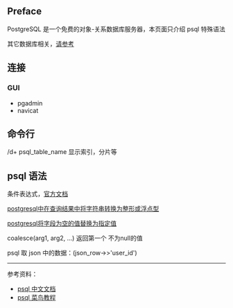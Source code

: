 
## Preface

PostgreSQL 是一个免费的对象-关系数据库服务器，本页面只介绍 psql 特殊语法

其它数据库相关，[请参考](/cs/DATABASE/)

## 连接

### GUI

- pgadmin
- navicat

## 命令行


/d+ psql_table_name 显示索引，分片等


## psql 语法

条件表达式，[官方文档](https://docs.postgresql.tw/the-sql-language/functions-and-operators/conditional-expressions)

[postgresql中在查询结果中将字符串转换为整形或浮点型](https://blog.csdn.net/qq_40323256/article/details/124292446)

[postgresql将字段为空的值替换为指定值](https://www.jianshu.com/p/bf0101f06535)


coalesce(arg1, arg2, ...) 返回第一个 不为null的值


psql 取 json 中的数据：(json_row->>'user_id') 


---------

参考资料：
- [psql 中文文档](https://docs.postgresql.tw/)
- [psql 菜鸟教程](https://www.runoob.com/postgresql/postgresql-tutorial.html)
